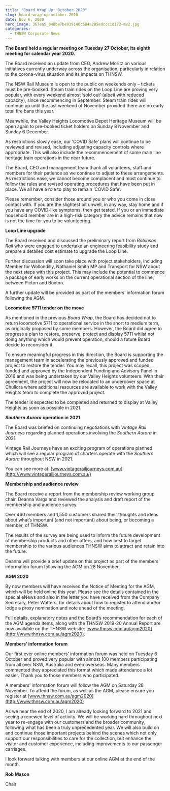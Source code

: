 ```yaml
---
title: "Board Wrap Up: October 2020"
slug: board-wrap-up-october-2020
date: Nov 6, 2020
hero_image: 367ea5_048be7be939146c584a285edccc1d172~mv2.jpg
categories:
  - THNSW Corporate News
---
```



**The Board held a regular meeting on Tuesday 27 October, its eighth meeting for calendar year 2020.**

The Board received an update from CEO, Andrew Moritz on various initiatives currently underway across the organisation, particularly in relation to the corona-virus situation and its impacts on THNSW.

The NSW Rail Museum is open to the public on weekends only – tickets must be pre-booked. Steam train rides on the Loop Line are proving very popular, with every weekend almost ‘sold out’ (albeit with reduced capacity), since recommencing in September. Steam train rides will continue up until the last weekend of November provided there are no early total fire bans this year.

Meanwhile, the Valley Heights Locomotive Depot Heritage Museum will be open again to pre-booked ticket holders on Sunday 8 November and Sunday 6 December.

As restrictions slowly ease, our ‘COVID Safe’ plans will continue to be reviewed and revised, including adjusting capacity controls where appropriate. This will also include the recommencement of some main line heritage train operations in the near future.

The Board, CEO and management team thank all volunteers, staff and members for their patience as we continue to adjust to these arrangements. As restrictions ease, we cannot become complacent and must continue to follow the rules and revised operating procedures that have been put in place. We all have a role to play to remain ‘COVID Safe’.

Please remember, consider those around you or who you come in close contact with. If you are the slightest bit unwell, in any way, stay home and if you have any COVID-like symptoms, then get tested. If you or an immediate household member are in a high-risk category the advice remains that now is not the time for you to be volunteering.

**Loop Line upgrade**

The Board received and discussed the preliminary report from *Robinson Rail* who were engaged to undertake an engineering feasibility study and prepare a detailed cost estimate to upgrade the Loop Line.

Further discussion will soon take place with project stakeholders, including Member for Wollondilly, Nathaniel Smith MP and Transport for NSW about the next steps with this project. This may include the potential to commence a package of early works on the current operational section of the line, between Picton and Buxton.

A further update will be provided as part of the members’ information forum following the AGM.

**Locomotive 5711 tender on the move**

As mentioned in the previous *Board Wrap*, the Board has decided not to return locomotive 5711 to operational service in the short to medium term, as originally proposed by some members. However, the Board did agree to progress a plan to restore, preserve, protect and display 5711 whilst not doing anything which would prevent operation, should a future Board decide to reconsider it.

To ensure meaningful progress in this direction, the Board is supporting the management team in accelerating the previously approved and funded project to restore the tender. You may recall, this project was scoped, funded and approved by the Independent Funding and Advisory Panel in 2016 and was being undertaken by our Valley Heights volunteers. With their agreement, the project will now be relocated to an undercover space at Chullora where additional resources are available to work with the Valley Heights team to complete the approved project.

The tender is expected to be completed and returned to display at Valley Heights as soon as possible in 2021.

***Southern Aurora*** **operation in 2021**

The Board was briefed on continuing negotiations with *Vintage Rail Journeys* regarding planned operations involving the *Southern Aurora* in 2021.

Vintage Rail Journeys have an exciting program of operations planned which will see a regular program of charters operate with the *Southern Aurora* throughout NSW in 2021.

You can see more at: [www.vintagerailjourneys.com.au](http://www.vintagerailjourneys.com.au/)

**Membership and audience review**

The Board receive a report from the membership review working group chair, Deanna Varga and reviewed the analysis and draft report of the membership and audience survey.

Over 460 members and 1,550 customers shared their thoughts and ideas about what’s important (and not important) about being, or becoming a member, of THNSW.

The results of the survey are being used to inform the future development of membership products and other offers, and how best to target membership to the various audiences THNSW aims to attract and retain into the future.

Deanna will provide a brief update on this project as part of the members’ information forum following the AGM on 28 November.

**AGM 2020**

By now members will have received the Notice of Meeting for the AGM, which will be held online this year. Please see the details contained in the special eNews and also in the letter you have received from the Company Secretary, Peter Watters, for details about how to register to attend and/or lodge a proxy nomination and vote ahead of the meeting.

Full details, explanatory notes and the Board’s recommendation for each of the AGM agenda items, along with the THNSW 2019-20 Annual Report are now available on the THNSW website: [www.thnsw.com.au/agm2020](http://www.thnsw.com.au/agm2020).

**Members’ information forum**

Our first ever online members’ information forum was held on Tuesday 6 October and proved very popular with almost 100 members participating from all over NSW, Australia and even overseas. Many members commented they appreciated this format which made attendance a lot easier. Thank you to those members who participated.

A members’ information forum will follow the AGM on Saturday 28 November. To attend the forum, as well as the AGM, please ensure you register at [www.thnsw.com.au/agm2020](http://www.thnsw.com.au/agm2020)

As we near the end of 2020, I am already looking forward to 2021 and seeing a renewed level of activity. We will be working hard throughout next year to re-engage with our customers and the broader community, following what has been a truly unprecedented year. We will also build on and continue those important projects behind the scenes which not only support our responsibilities to care for the collection, but enhance the visitor and customer experience, including improvements to our passenger carriages.

I look forward talking with members at our online AGM at the end of the month.

**Rob Mason**

Chair
